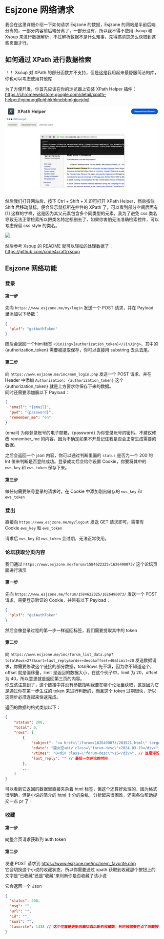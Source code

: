 # Esjzone 网络请求
我会在这里详细介绍一下如何请求 Esjzone 的数据，Esjzone 的网站是半前后端分离的，一部分内容前后端分离了，一部分没有，所以我不得不使用 Jsoup 和 Xsoup 来进行数据解析，不过解析数据不是什么难事，先得搞清楚怎么获取到这些页面才行。

## 如何通过 XPath 进行数据检索
！！ Xsoup 对 XPath 的部分函数并不支持，但是这是我用起来最舒服简洁的库，你也可以考虑使用其他库

为了方便开发，你首先应该在你的浏览器上安装 XPath Helper 插件：https://chromewebstore.google.com/detail/xpath-helper/hgimnogjllphhhkhlmebbmlgjoejdpjl

![](./screenshots/docs/1.png)

然后我们打开网站后，按下 Ctrl + Shift + X 即可打开 XPath Helper，然后按住 Shift 后移动鼠标，便会显示鼠标所在控件的 XPath 了，可以看到部分空间后面有 \[1] 这样的字样，这是因为其父元素包含多个同类型的元素，我为了避免 css 类名导致无法正常检索所以把类名特定都删去了，如果你害怕无法准确检索控件，可以考虑保留 css style 的类名。

![](./screenshots/docs/2.png)

然后参考 Xsoup 的 README 就可以轻松的处理数据了：https://github.com/code4craft/xsoup

## Esjzone 网络功能

### 登录
#### 第一步
先向 `https://www.esjzone.me/my/login` 发送一个 POST 请求，并在 Payload 里添加以下参数：
```json
{
  "plxf": "getAuthToken"
}
```
随后会返回一个html标签 `<JinJing>{authorization_token}</JinJing>`，其中的 {authorization_token} 需要被提取保存，你可以直接用 substring 去头去尾。

#### 第二步
向 `https://www.esjzone.me/inc/mem_login.php` 发送一个 POST 请求，并在 Header 中添加 `Authorization: {authorization_token}` 这个 {authorization_token} 就是上方要求你保存下来的数据。 \
同时还需要添加胰以下 Payload：
```json
{ 
  "email": "{email}",
  "pwd": "{password}",
  "remember_me": "on"
}
```
{email} 为你登录账号的电子邮箱，{password} 为你登录账号的密码，不建议修改 remember_me 的内容，因为不确定如果不开启记住我是否会正常生成需要的数据。

之后会返回一个 json 内容，你可以通过判断里面的 `status` 是否为一个 200 的 Int 值来判断是否登陆成功。登录成功后会给你设置 Cookie，你要将其中的 `ews_key` 和 `ews_token` 保存下来。

#### 第三步
做任何需要账号登录的请求时，在 Cookie 中添加刚出储存的 `ews_key` 和 `ews_token`

### 登出
直接向 `https://www.esjzone.me/my/logout` 发送 GET 请求即可，需带有 Cookie `ews_key` 和 `ews_token`

请求后 `ews_key` 和 `ews_token` 会过期，无法正常使用。

### 论坛获取分页内容
我们通过 `https://www.esjzone.me/forum/1584622325/1626490073/` 这个论坛页面进行演示

#### 第一步
先向 `https://www.esjzone.me/forum/1584622325/1626490073/` 发送一个 POST 请求，需要登录验证的 Cookie，并带有以下 Payload：
```json
{
  "plxf": "getAuthToken"
}
```
然后会像登录过程的第一步一样返回标签，我们需要提取其中的 token

#### 第二步
向 `https://www.esjzone.me/inc/forum_list_data.php?totalRows=277&sort=last_reply&order=desc&offset=40&limit=20` 发送数据请求，你需要修改这个链接的部分数据，totalRows 先不填，因为你不知道这个，offset 就是偏移量，limit 是返回的数据大小，在这个例子中，limit 为 20，offset 为 40，所以意思就是返回第三页的内容。 \
你应该注意到了，这个链接中并没有参数指明我要在哪个论坛里获取，这是因为它是通过你在第一步生成的 token 来进行判断的，而且这个 token 过期很快，所以这两步必须连起来快速完成。

返回的数据的格式类似以下：
```json
{
	"status": 200,
	"total": 0,
	"rows": [
		{
			"subject": "<a href=\"/forum/1626490073/203521.html\" target=\"_blank\">第一步</a>", // 这是标题
			"cdate": "龍女控<div class=\"forum-desc\">2024-03-19</div>", // 这是创建日期和创建者
			"vtimes": "0<div class=\"forum-desc\">15</div>", // 这是评论的数量和观看的数量
			"last_reply": "" // 最后一次评论的时间
		},
		...
	]
}
```
可以看到它返回的数据里直接夹杂着 html 标签，但这个还算好处理的，因为格式很明确，但是小说的简介的 html 十分的杂乱，分析起来很困难，还需各位帮助提交一点 pr 了！

### 收藏
#### 第一步
向整合页请求获取到 auth token
#### 第二步
发送 POST 请求到 https://www.esjzone.me/inc/mem_favorite.php \
它会切换这个小说的收藏状态，所以你需要通过 xpath 获取到收藏那个按钮上的文字是“已收藏”还是“收藏”来判断你是否收藏了该小说

它会返回一个 Json
```json
{
  "status": 200,
  "msg": "",
  "url": "",
  "id": "",
  "swal": "",
  "favorite": 1438 // 这个位置是更新收藏状态后新的收藏数，到时候需要在点了收藏按钮后更新收藏数
}
```